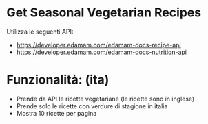 # Get Seasonal Vegetarian Recipes

Utilizza le seguenti API: 
* https://developer.edamam.com/edamam-docs-recipe-api
* https://developer.edamam.com/edamam-docs-nutrition-api


# Funzionalità: (ita) 
* Prende da API le ricette vegetariane (le ricette sono in inglese)
* Prende solo le ricette con verdure di stagione in italia
* Mostra 10 ricette per pagina

